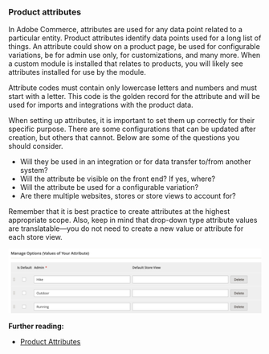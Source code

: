 ### Product attributes

In Adobe Commerce, attributes are used for any data point related to a particular entity. Product attributes identify data points used for a long list of things. An attribute could show on a product page, be used for configurable variations, be for admin use only, for customizations, and many more. When a custom module is installed that relates to products, you will likely see attributes installed for use by the module.

Attribute codes must contain only lowercase letters and numbers and must start with a letter. This code is the golden record for the attribute and will be used for imports and integrations with the product data.

When setting up attributes, it is important to set them up correctly for their specific purpose. There are some configurations that can be updated after creation, but others that cannot. Below are some of the questions you should consider.

* Will they be used in an integration or for data transfer to/from another system?
* Will the attribute be visible on the front end? If yes, where?
* Will the attribute be used for a configurable variation?
* Are there multiple websites, stores or store views to account for?

Remember that it is best practice to create attributes at the highest appropriate scope. Also, keep in mind that drop-down type attribute values are translatable—you do not need to create a new value or attribute for each store view.

![Product attributes example](../../../images/1.3-product-attributes.png)

**Further reading:**
* [Product Attributes](https://docs.magento.com/user-guide/stores/attributes-product.html)
